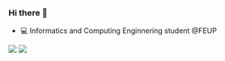 ### Hi there 👋  

- 💻 Informatics and Computing Enginnering student @FEUP  
<img src="https://github-readme-stats.vercel.app/api?username=pedronunes19&theme=dark&show_icons=true&count_private=true" />
<img src="https://github-readme-stats.vercel.app/api/top-langs/?username=pedronunes19&theme=dark&layout=compact" />

<!--
![GitHub stats](https://github-readme-stats.vercel.app/api?username=pedronunes19&theme=dark&show_icons=true&count_private=true)
[![Top Langs](https://github-readme-stats.vercel.app/api/top-langs/?username=pedronunes19&theme=dark&layout=compact)](https://github.com/anuraghazra/github-readme-stats)
💻
- 🔭 I’m currently working on ...
- 🌱 I’m currently learning ...
- 👯 I’m looking to collaborate on ...
- 🤔 I’m looking for help with ...
- 💬 Ask me about ...
- 📫 How to reach me: ...
- 😄 Pronouns: ...
- ⚡ Fun fact: ...
-->
